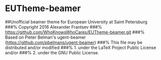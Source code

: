 # EUTheme-beamer
##Unofficial beamer theme for European University at Saint Petersburg
###% Copyright 2016 Alexander Frantsev
###% https://github.com/WhoKnowsWhoCares/EUTheme-beamer.git
###% Based on Pieter Belman's ugent-beamer (https://github.com/pbelmans/ugent-beamer)
###% This file may be distributed and/or modified
###% 1. under the LaTeX Project Public License and/or
###% 2. under the GNU Public License.

